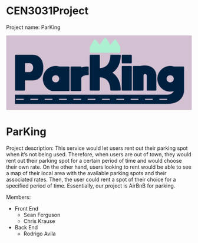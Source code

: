 # CEN3031Project

Project name: ParKing

![ParKing Logo](/parKingFull@3x.png)
# ParKing

Project description: This service would let users rent out their parking spot when it’s not being used. Therefore, when users are out of town, they would rent out their parking spot for a certain period of time and would choose their own rate. On the other hand, users looking to rent would be able to see a map of their local area with the available parking spots and their associated rates. Then, the user could rent a spot of their choice for a specified period of time. Essentially, our project is AirBnB for parking.

Members:
- Front End
  - Sean Ferguson
  - Chris Krause
- Back End
  - Rodrigo Avila
